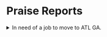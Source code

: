 # Praise Reports

<details>
  <summary> In need of a job to move to ATL GA. </summary>
      * On MM/DD/YYYY etc, etc.  
      * On MM/DD/YYYY etc, etc.
</details>

<!-- <details>
  <summary> In need of a job to move to ATL GA. </summary>
  <blockquote>

  <details>

  <summary> bin </summary>
  
  <blockquote>

  <details><summary> nest1 </summary>
  <blockquote>

  ```sh
  a
  b
  c
  ```
  
  </blockquote>
  </details>
  
  <details><summary> nest2 </summary><blockquote>

  a
  b
  c
  </blockquote></details>


</blockquote>
</details> -->

